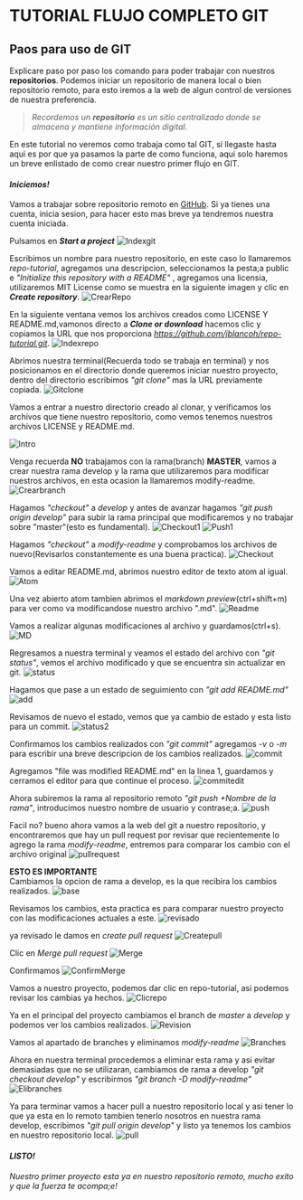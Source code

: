 TUTORIAL FLUJO COMPLETO GIT
==
Paos para uso de GIT
--

Explicare paso por paso los comando para poder trabajar con nuestros __repositorios__. Podemos iniciar un repositorio de manera local o bien repositorio remoto, para esto iremos a la web de algun control de versiones de nuestra preferencia.

>*Recordemos un __repositorio__ es un sitio centralizado donde se almacena y mantiene información digital.*

En este tutorial no veremos como trabaja como tal GIT, si llegaste hasta aqui es por que ya pasamos la parte de como funciona, aqui solo haremos un breve enlistado de como crear nuestro primer flujo en GIT.

#### ***Iniciemos!***


Vamos a trabajar sobre repositorio remoto en [GitHub](https://github.com/).
Si ya tienes una cuenta, inicia sesion, para hacer esto mas breve ya tendremos nuestra cuenta iniciada.

Pulsamos en ***Start a project***
![Indexgit](img/githubindex.png "Index Git")

Escribimos un nombre para nuestro repositorio, en este caso lo llamaremos *repo-tutorial*, agregamos una descripcion, seleccionamos la pesta;a public e *"Initialize this repository with a README"* , agregamos una licensia, utilizaremos MIT License como se muestra en la siguiente imagen y clic en ***Create repository***.
![CrearRepo](img/crear-repo.png "Crear Repo")

En la siguiente ventana vemos los archivos creados como LICENSE Y README.md,vamonos directo a ***Clone or download*** hacemos clic y copiamos la URL que nos proporciona *https://github.com/jblancoh/repo-tutorial.git*.
![Indexrepo](img/clonegit.png "Index Repo")

Abrimos nuestra terminal(Recuerda todo se trabaja en terminal) y nos posicionamos en el directorio donde queremos iniciar nuestro proyecto, dentro del directorio escribimos *"git clone"* mas la URL previamente copiada.
![Gitclone](img/gitclone2.png "Git Clone")

Vamos a entrar a nuestro directorio creado al clonar, y verificamos los archivos que tiene nuestro repositorio, como vemos tenemos nuestros archivos LICENSE y README.md.

![Intro](img/ls.png "Entrar a directorio")

Venga recuerda **NO** trabajamos con la rama(branch) **MASTER**, vamos a crear nuestra rama develop y la rama que utilizaremos para modificar nuestros archivos, en esta ocasion la llamaremos modify-readme.
![Crearbranch](img/gitbranch.png "Crear branch")

Hagamos *"checkout"* a *develop* y antes de avanzar hagamos *"git push origin develop"* para subir la rama principal que modificaremos y no trabajar sobre "master"(esto es fundamental).
![Checkout1](img/chdev1.png)
![Push1](img/push1.png)

Hagamos *"checkout"* a *modify-readme* y comprobamos los archivos de nuevo(Revisarlos constantemente es una buena practica).
![Checkout](img/checkout.png "Checkout")

Vamos a editar README.md, abrimos nuestro editor de texto atom al igual.
![Atom](img/atom.png)

Una vez abierto atom tambien abrimos el *markdown preview*(ctrl+shift+m) para ver como va modificandose nuestro archivo ".md".
![Readme](img/inicioreadme.png)

Vamos a realizar algunas modificaciones al archivo y guardamos(ctrl+s).
![MD](img/readmemark.png)

Regresamos a nuestra terminal y veamos el estado del archivo con *"git status"*, vemos el archivo modificado y que se encuentra sin actualizar en git.
![status](img/status1.png)

Hagamos que pase a un estado de seguimiento con *"git add README.md"*
![add](img/add.png)


Revisamos de nuevo el estado, vemos que ya cambio de estado y esta listo para un commit.
![status2](img/status2.png)

Confirmamos los cambios realizados con *"git commit"* agregamos *-v* o *-m* para escribir una breve descripcion de los cambios realizados.
![commit](img/commitv.png)

Agregamos "file was modified README.md" en la linea 1, guardamos y cerramos el editor para que continue el proceso.
![commitedit](img/commitedit.png)

Ahora subiremos la rama al repositorio remoto *"git push +Nombre de la rama"*, introducimos nuestro nombre de usuario y contrase;a.
![push](img/push.png)

Facil no? bueno ahora vamos a la web del git a nuestro repositorio, y encontraremos que hay un pull request por revisar que recientemente lo agrego la rama *modify-readme*, entremos para comparar los cambio con el archivo original
![pullrequest](img/pullrequest.png)

**ESTO ES IMPORTANTE**  
Cambiamos la opcion de rama a develop, es la que recibira los cambios realizados.
![base](img/base1.png)

Revisamos los cambios, esta practica es para comparar nuestro proyecto con las modificaciones actuales a este.
![revisado](img/revisado.png)

ya revisado le damos en *create pull request*
![Createpull](img/createpull.png)

Clic en *Merge pull request*
![Merge](img/merge.png)

Confirmamos
![ConfirmMerge](img/confirm.png)

Vamos a nuestro proyecto, podemos dar clic en repo-tutorial, asi podemos revisar los cambias ya hechos.
![Clicrepo](img/clicrepo.png)

Ya en el principal del proyecto cambiamos el branch de *master* a *develop* y podemos ver los cambios realizados.
![Revision](img/revisiondevelop.png)

Vamos al apartado de branches y eliminamos *modify-readme*
![Branches](img/clicbranches.png)

Ahora en nuestra terminal procedemos a eliminar esta rama y asi evitar demasiadas que no se utilizaran, cambiamos de rama a develop *"git checkout develop"* y escribirmos *"git branch -D modify-readme"*
![Elibranches](img/elibranches.png)

Ya para terminar vamos a hacer pull a nuestro repositorio local y asi tener lo que ya esta en lo remoto tambien tenerlo nosotros en nuestra rama develop, escribimos *"git pull origin develop"* y listo ya tenemos los cambios en nuestro repositorio local.
![pull](img/pull.png)

#### ***LISTO!***    
###### Nuestro primer proyecto esta ya en nuestro repositorio remoto, mucho exito y que la fuerza te acompa;e!
